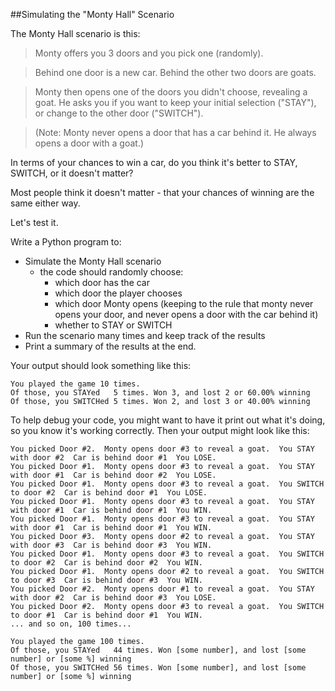 ##Simulating the "Monty Hall" Scenario

The Monty Hall scenario is this:

> Monty offers you 3 doors and you pick one (randomly).

> Behind one door is a new car.  Behind the other two doors are goats.

> Monty then opens one of the doors you didn't choose, revealing a goat.  He asks you if you want to
> keep your initial selection ("STAY"), or change to the other door ("SWITCH").

> (Note:  Monty never opens a door that has a car behind it.  He always opens a door with a goat.)

In terms of your chances to win a car, do you think it's better to STAY, SWITCH, or it doesn't matter?

Most people think it doesn't matter - that your chances of winning are the same either way.

Let's test it.  

Write a Python program to:

- Simulate the Monty Hall scenario
    - the code should randomly choose:
        - which door has the car
        - which door the player chooses
        - which door Monty opens (keeping to the rule that monty never
         opens your door, and never opens a door with  the car behind it)
        - whether to STAY or SWITCH
- Run the scenario many times and keep track of the results
- Print a summary of the results at the end.

Your output should look something like this:

    You played the game 10 times.
    Of those, you STAYed   5 times. Won 3, and lost 2 or 60.00% winning
    Of those, you SWITCHed 5 times. Won 2, and lost 3 or 40.00% winning

To help debug your code, you might want to have it print out what it's
doing, so you know it's working correctly.  Then your output might look like this:

    You picked Door #2.  Monty opens door #3 to reveal a goat.  You STAY with door #2  Car is behind door #1  You LOSE.
    You picked Door #1.  Monty opens door #3 to reveal a goat.  You STAY with door #1  Car is behind door #2  You LOSE.
    You picked Door #1.  Monty opens door #3 to reveal a goat.  You SWITCH to door #2  Car is behind door #1  You LOSE.
    You picked Door #1.  Monty opens door #3 to reveal a goat.  You STAY with door #1  Car is behind door #1  You WIN.
    You picked Door #1.  Monty opens door #3 to reveal a goat.  You STAY with door #1  Car is behind door #1  You WIN.
    You picked Door #3.  Monty opens door #2 to reveal a goat.  You STAY with door #3  Car is behind door #3  You WIN.
    You picked Door #1.  Monty opens door #3 to reveal a goat.  You SWITCH to door #2  Car is behind door #2  You WIN.
    You picked Door #1.  Monty opens door #2 to reveal a goat.  You SWITCH to door #3  Car is behind door #3  You WIN.
    You picked Door #2.  Monty opens door #1 to reveal a goat.  You STAY with door #2  Car is behind door #3  You LOSE.
    You picked Door #2.  Monty opens door #3 to reveal a goat.  You SWITCH to door #1  Car is behind door #1  You WIN.
    ... and so on, 100 times...
    
    You played the game 100 times.
    Of those, you STAYed   44 times. Won [some number], and lost [some number] or [some %] winning
    Of those, you SWITCHed 56 times. Won [some number], and lost [some number] or [some %] winning